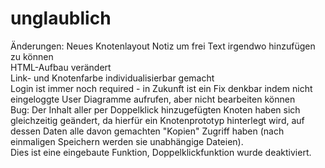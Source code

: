 # unglaublich
Änderungen:
Neues Knotenlayout Notiz um frei Text irgendwo hinzufügen zu können  
HTML-Aufbau verändert   
Link- und Knotenfarbe individualisierbar gemacht  
Login ist immer noch required - in Zukunft ist ein Fix denkbar indem nicht eingeloggte User Diagramme   aufrufen, aber nicht bearbeiten können  
Bug: Der Inhalt aller per Doppelklick hinzugefügten Knoten haben sich gleichzeitig geändert, da hierfür ein Knotenprototyp hinterlegt wird, auf dessen Daten alle davon gemachten "Kopien" Zugriff haben (nach einmaligen Speichern werden sie unabhängige Dateien).   
Dies ist eine eingebaute Funktion, Doppelklickfunktion wurde deaktiviert.
